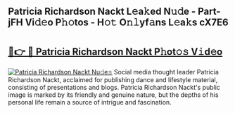 ## Patricia Richardson Nackt L𝚎a𝚔ed N𝚞𝚍e - Part-jFH Vi𝚍𝚎o P𝚑𝚘tos - H𝚘𝚝 O𝚗𝚕yf𝚊ns L𝚎a𝚔s cX7E6

# <h2><a href="http://kf8v9w.oniu.top/?m=Patricia+Richardson+Nackt">🔗👉 🔴 Patricia Richardson Nackt P𝚑ot𝚘𝚜 V𝚒d𝚎o</a></h2>

[![Patricia Richardson Nackt Nu𝚍e𝚜](https://i.imgur.com/0qMVB7G.gif)](http://kf8v9w.oniu.top/?m=Patricia+Richardson+Nackt)
Social media thought leader Patricia Richardson Nackt, acclaimed for publishing dance and lifestyle material, consisting of presentations and blogs. Patricia Richardson Nackt's public image is marked by its friendly and genuine nature, but the depths of his personal life remain a source of intrigue and fascination.  
